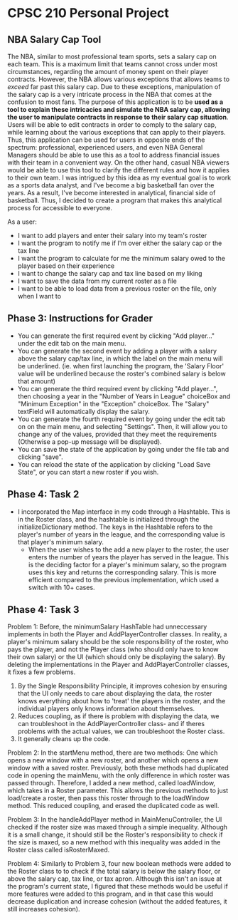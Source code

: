 # CPSC 210 Personal Project

## NBA Salary Cap Tool

  The NBA, similar to most professional team sports, sets a salary cap on each team. This is a maximum limit that teams cannot cross under most circumstances, regarding the amount of money spent on their player contracts. However, the NBA allows various exceptions that allows teams to *exceed* far past this salary cap. Due to these exceptions, manipulation of the salary cap is a very intricate process in the NBA that comes at the confusion to most fans.
  The purpose of this application is to be **used as a tool to explain these intricacies and simulate the NBA salary cap, allowing the user to manipulate contracts in response to their salary cap situation**. Users will be able to edit contracts in order to comply to the salary cap, while learning about the various exceptions that can apply to their players. Thus, this application can be used for users in opposite ends of the spectrum: professional, experienced users, and even NBA General Managers should be able to use this as a tool to address financial issues with their team in a convenient way. On the other hand, casual NBA viewers would be able to use this tool to clarify the different rules and how it applies to their own team. 
  I was intrigued by this idea as my eventual goal is to work as a sports data analyst, and I've become a big basketball fan over the years. As a result, I've become interested in analytical, financial side of basketball. Thus, I decided to create a program that makes this analytical process for accessible to everyone.

As a user:
- I want to add players and enter their salary into my team's roster 
- I want the program to notify me if I'm over either the salary cap or the tax line
- I want the program to calculate for me the minimum salary owed to the player based on their experience
- I want to change the salary cap and tax line based on my liking
- I want to save the data from my current roster as a file
- I want to be able to load data from a previous roster on the file, only when I want to

## Phase 3: Instructions for Grader
- You can generate the first required event by clicking "Add player..." under the edit tab on the main menu.
- You can generate the second event by adding a player with a salary above the salary cap/tax line, in which the label on the main menu will be underlined. (ie. when first launching the program, the 'Salary Floor' value will be underlined because the roster's combined salary is below that amount)
- You can generate the third required event by clicking "Add player...", then choosing a year in the "Number of Years in League" choiceBox and "Minimum Exception" in the "Exception" choiceBox. The "Salary" textField will automatically display the salary. 
- You can generate the fourth required event by going under the edit tab on on the main menu, and selecting "Settings". Then, it will allow you to change any of the values, provided that they meet the requirements (Otherwise a pop-up message will be displayed).
- You can save the state of the application by going under the file tab and clicking "save".
- You can reload the state of the application by clicking "Load Save State", or you can start a new roster if you wish.

## Phase 4: Task 2
- I incorporated the Map interface in my code through a Hashtable. This is in the Roster class, and the hashtable is initialized through the initializeDictionary method. The keys in the Hashtable refers to the player's number of years in the league, and the corresponding value is that player's minimum salary.
  - When the user wishes to the add a new player to the roster, the user enters the number of years the player has served in the league. This is the deciding factor for a player's minimum salary, so the program uses this key and returns the corresponding salary. This is more efficient compared to the previous implementation, which used a switch with 10+ cases.

## Phase 4: Task 3
Problem 1: Before, the minimumSalary HashTable had unneccessary implements in both the Player and AddPlayerController classes. In reality, a player's minimum salary should be the sole responsibility of the roster, who pays the player, and not the Player class (who should only have to know their own salary) or the UI (which should only be displaying the salary). By deleting the implementations in the Player and AddPlayerController classes, it fixes a few problems. 
1. By the Single Responsibility Principle, it improves cohesion by ensuring that the UI only needs to care about displaying the data,  the roster knows everything about how to 'treat' the players in the roster, and the individual players only knows information about themselves. 
2. Reduces coupling, as if there is problem with displaying the data, we can troubleshoot in the AddPlayerController class- and if theres problems with the actual values, we can troubleshoot the Roster class. 
3. It generally cleans up the code. 

Problem 2: In the startMenu method, there are two methods: One which opens a new window with a new roster, and another which opens a new window with a saved roster. Previously, both these methods had duplicated code in opening the mainMenu, with the only difference in which roster was passed through. Therefore, I added a new method, called loadWindow, which takes in a Roster parameter. This allows the previous methods to just load/create a roster, then pass this roster through to the loadWindow method. This reduced coupling, and erased the duplicated code as well.

Problem 3: In the handleAddPlayer method in MainMenuController, the UI checked if the roster size was maxed through a simple inequality. Although it is a small change, it should still be the Roster's responsibility to check if the size is maxed, so a new method with this inequality was added in the Roster class called isRosterMaxed. 

Problem 4: Similarly to Problem 3, four new boolean methods were added to the Roster class to to check if the total salary is below the salary floor, or above the salary cap, tax line, or tax apron. Although this isn't an issue at the program's current state, I figured that these methods would be useful if more features were added to this program, and in that case this would decrease duplication and increase cohesion (without the added features, it still increases cohesion). 

